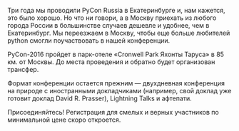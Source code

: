 Три года мы проводили PyCon Russia в Екатеринбурге и, нам кажется, это было хорошо. Но что ни говори, а в Москву приехать из любого города России в большинстве случаев дешевле и удобнее, чем в Екатеринбург. Мы переезжаем в Москву, чтобы еще больше любителей python смогли поучаствовать в нашей конференции.

PyCon-2016 пройдет в парк-отеле «Cronwell Park Яхонты Таруса» в 85 км. от Москвы. До места проведения и обратно будет организован трансфер.

Формат конференции остается прежним — двухдневная конференция на природе с иностранными докладчиками (например, свой доклад уже готовит доклад David R. Prasser), Lightning Talks и афтепати.

Присоединяйтесь! Регистрация для смелых и верных участников по минимальной цене скоро откроется.



